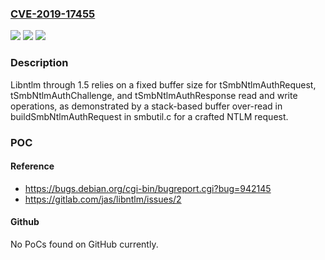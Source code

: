 ### [CVE-2019-17455](https://cve.mitre.org/cgi-bin/cvename.cgi?name=CVE-2019-17455)
![](https://img.shields.io/static/v1?label=Product&message=n%2Fa&color=blue)
![](https://img.shields.io/static/v1?label=Version&message=n%2Fa&color=blue)
![](https://img.shields.io/static/v1?label=Vulnerability&message=n%2Fa&color=brighgreen)

### Description

Libntlm through 1.5 relies on a fixed buffer size for tSmbNtlmAuthRequest, tSmbNtlmAuthChallenge, and tSmbNtlmAuthResponse read and write operations, as demonstrated by a stack-based buffer over-read in buildSmbNtlmAuthRequest in smbutil.c for a crafted NTLM request.

### POC

#### Reference
- https://bugs.debian.org/cgi-bin/bugreport.cgi?bug=942145
- https://gitlab.com/jas/libntlm/issues/2

#### Github
No PoCs found on GitHub currently.

